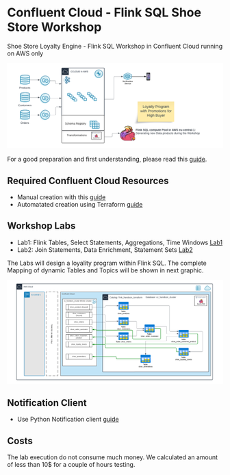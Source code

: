 # Confluent Cloud - Flink SQL Shoe Store Workshop
Shoe Store Loyalty Engine - Flink SQL Workshop in Confluent Cloud running on AWS only

![image](terraform/img/Flink_Hands-on_Workshop_Complete.png)

For a good preparation and first understanding, please read this [guide](https://www.confluent.io/blog/getting-started-with-apache-flink-sql/).

## Required Confluent Cloud Resources 
  * Manual creation with this [guide](prereq.md)
  * Automatated creation using Terraform  [guide](terraform/README.md)

## Workshop Labs
  *  Lab1: Flink Tables, Select Statements, Aggregations, Time Windows [Lab1](lab1.md)
  *  Lab2: Join Statements, Data Enrichment, Statement Sets  [Lab2](lab2.md)

The Labs will design a loyality program within Flink SQL. The complete Mapping of dynamic Tables and Topics will be shown in next graphic.

![image](terraform/img/flink_sql_diagram.png)

## Notification Client 
  * Use Python Notification client [guide](notification_client.md)

## Costs
The lab execution do not consume much money. We calculated an amount of less than 10$ for a couple of hours testing.
